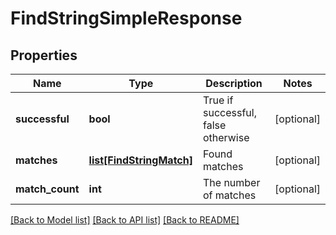# FindStringSimpleResponse

## Properties
Name | Type | Description | Notes
------------ | ------------- | ------------- | -------------
**successful** | **bool** | True if successful, false otherwise | [optional] 
**matches** | [**list[FindStringMatch]**](FindStringMatch.md) | Found matches | [optional] 
**match_count** | **int** | The number of matches | [optional] 

[[Back to Model list]](../README.md#documentation-for-models) [[Back to API list]](../README.md#documentation-for-api-endpoints) [[Back to README]](../README.md)


